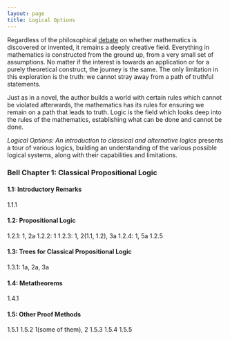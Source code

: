 ```yaml
---
layout: page
title: Logical Options
---
```


Regardless of the philosophical
[debate](https://www.cambridge.org/core/journals/think/article/mathematics-discovery-or-invention/D95CA7FFC636B147C9BD17F1409BAD36) on whether mathematics is discovered or invented, it remains
a deeply creative field. Everything in mathematics is constructed from the
ground up, from a very small set of assumptions. No matter if the interest is
towards an application or for a purely theoretical construct, the journey is
the same. The only limitation in this exploration is the truth: we cannot stray
away from a path of truthful statements.

Just as in a novel, the author builds a world with certain rules which cannot
be violated afterwards, the mathematics has its rules for ensuring we remain on
a path that leads to truth. Logic is the field which looks deep into the rules
of the mathematics, establishing what can be done and cannot be done.

*Logical Options: An introduction to classical and alternative logics* presents
a tour of various logics, building an understanding of the various possible
logical systems, along with their capabilities and limitations.

### Bell Chapter 1: Classical Propositional Logic

#### 1.1: Introductory Remarks
1.1.1

#### 1.2: Propositional Logic
1.2.1: 1, 2a
1.2.2: 1
1.2.3: 1, 2(1.1, 1.2), 3a
1.2.4: 1, 5a
1.2.5

#### 1.3: Trees for Classical Propositional Logic
1.3.1: 1a, 2a, 3a

#### 1.4: Metatheorems
1.4.1

#### 1.5: Other Proof Methods
1.5.1
1.5.2 1(some of  them), 2
1.5.3
1.5.4
1.5.5
